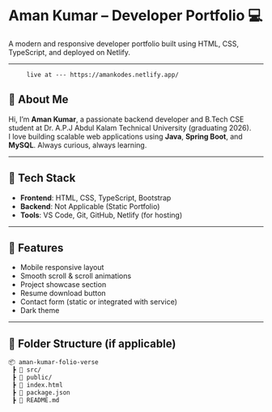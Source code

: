 # Aman Kumar – Developer Portfolio 💻

A modern and responsive developer portfolio built using HTML, CSS, TypeScript, and deployed on Netlify.

---

         live at --- https://amankodes.netlify.app/

## 📌 About Me

Hi, I’m **Aman Kumar**, a passionate backend developer and B.Tech CSE student at Dr. A.P.J Abdul Kalam Technical University (graduating 2026).  
I love building scalable web applications using **Java**, **Spring Boot**, and **MySQL**. Always curious, always learning.

---

## 🔧 Tech Stack

- **Frontend**: HTML, CSS, TypeScript, Bootstrap
- **Backend**: Not Applicable (Static Portfolio)
- **Tools**: VS Code, Git, GitHub, Netlify (for hosting)

---

## 🧩 Features

- Mobile responsive layout
- Smooth scroll & scroll animations
- Project showcase section
- Resume download button
- Contact form (static or integrated with service)
- Dark theme

---

## 📂 Folder Structure (if applicable)

```bash
📦 aman-kumar-folio-verse
 ┣ 📁 src/
 ┣ 📁 public/
 ┣ 📄 index.html
 ┣ 📄 package.json
 ┣ 📄 README.md
